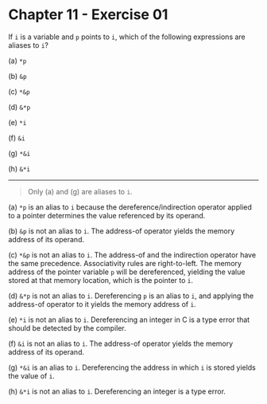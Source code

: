 # Chapter 11 - Exercise 01

If `i` is a variable and `p` points to `i`, which of the following expressions
are aliases to `i`?

(a) `*p`

(b) `&p`

(c) `*&p`

(d) `&*p`

(e) `*i`

(f) `&i`

(g) `*&i`

(h) `&*i`


---

> Only (a) and (g) are aliases to `i`. 

(a) `*p` is an alias to `i` because the dereference/indirection operator applied
to a pointer determines the value referenced by its operand.

(b) `&p` is not an alias to `i`.  The address-of operator yields the memory
address of its operand. 

(c) `*&p` is not an alias to `i`.  The address-of and the indirection operator
have the same precedence.  Associativity rules are right-to-left.  The memory
address of the pointer variable `p` will be dereferenced, yielding the value
stored at that memory location, which is the pointer to `i`.

(d) `&*p` is not an alias to `i`.  Dereferencing `p` is an alias to `i`, and
applying the address-of operator to it yields the memory address of `i`.

(e) `*i` is not an alias to `i`.  Dereferencing an integer in C is a type error
that should be detected by the compiler.

(f) `&i` is not an alias to `i`.  The address-of operator yields the memory
address of its operand. 

(g) `*&i` is an alias to `i`.  Dereferencing the address in which `i` is stored
yields the value of `i`.

(h) `&*i` is not an alias to `i`.  Dereferencing an integer is a type error. 
